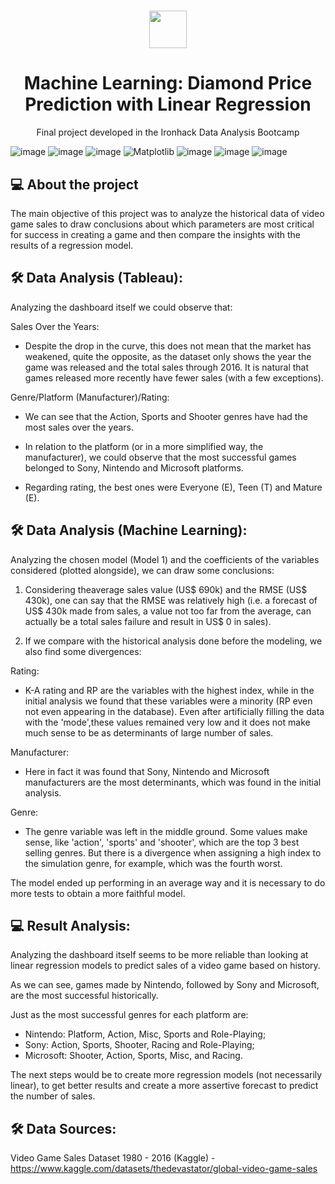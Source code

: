 <h1 align="center"><img src="https://bit.ly/2VnXWr2" width="60">

<h1 align="center">Machine Learning: Diamond Price Prediction with Linear Regression </h1>

<p align="center"> Final project developed in the Ironhack Data Analysis Bootcamp </h1>

![image](https://img.shields.io/badge/Python-14354C?style=for-the-badge&logo=python&logoColor=white)
![image](https://img.shields.io/badge/pandas-150458.svg?style=for-the-badge&logo=pandas&logoColor=white)
![image](https://img.shields.io/badge/NumPy-013243.svg?style=for-the-badge&logo=NumPy&logoColor=white)
![Matplotlib](https://img.shields.io/badge/Matplotlib-%23ffffff.svg?style=for-the-badge&logo=Matplotlib&logoColor=black)
![image](https://img.shields.io/badge/Seaborn-lightblue.svg?style=for-the-badge&logo=Seaborn&logoColor=blue)
![image](https://img.shields.io/badge/scikitlearn-F7931E.svg?style=for-the-badge&logo=scikit-learn&logoColor=white)
![image](https://img.shields.io/badge/Tableau-E97627.svg?style=for-the-badge&logo=Tableau&logoColor=white)

##  💻 About the project</br>

The main objective of this project was to analyze the historical data of video game sales to draw conclusions about which parameters are most critical for success in creating a game and then compare the insights with the results of a regression model.

## 🛠 Data Analysis (Tableau):

Analyzing the dashboard itself we could observe that:

Sales Over the Years:

- Despite the drop in the curve, this does not mean that the market has weakened, quite the opposite, as the dataset only shows the year the game was released and the total sales through 2016. It is natural that games released more recently have fewer sales (with a few exceptions).

Genre/Platform (Manufacturer)/Rating:

- We can see that the Action, Sports and Shooter genres have had the most sales over the years.

- In relation to the platform (or in a more simplified way, the manufacturer), we could observe that the most successful games belonged to Sony, Nintendo and Microsoft platforms.

- Regarding rating, the best ones were Everyone (E), Teen (T) and Mature (E).

## 🛠 Data Analysis (Machine Learning):

Analyzing the chosen model (Model 1) and the coefficients of the variables considered (plotted alongside), we can draw some conclusions:

1) Considering theaverage sales value (US$ 690k) and the RMSE (US$ 430k), one can say that the RMSE was relatively high (i.e. a forecast of US$ 430k made from sales, a value not too far from the average, can actually be a total sales failure and result in US$ 0 in sales).

2) If we compare with the historical analysis done before the modeling, we also find some divergences:

Rating:
- K-A rating and RP are the variables with the highest index, while in the initial analysis we found that these variables were a minority (RP even not even appearing in the database). Even after artificially filling the data with the 'mode',these values remained very low and it does not make much sense to be as determinants of large number of sales.

Manufacturer:
- Here in fact it was found that Sony, Nintendo and Microsoft manufacturers are the most determinants, which was found in the initial analysis.

Genre:
- The genre variable was left in the middle ground. Some values make sense, like 'action', 'sports' and 'shooter', which are the top 3 best selling genres. But there is a divergence when assigning a high index to the simulation genre, for example, which was the fourth worst.

The model ended up performing in an average way and it is necessary to do more tests to obtain a more faithful model.

##  💻 Result Analysis:

Analyzing the dashboard itself seems to be more reliable than looking at linear regression models to predict sales of a video game based on history. 

As we can see, games made by Nintendo, followed by Sony and Microsoft, are the most successful historically.

Just as the most successful genres for each platform are:

- Nintendo: Platform, Action, Misc, Sports and Role-Playing;
- Sony: Action, Sports, Shooter, Racing and Role-Playing;
- Microsoft: Shooter, Action, Sports, Misc, and Racing. 

The next steps would be to create more regression models (not necessarily linear), to get better results and create a more assertive forecast to predict the number of sales.

## 🛠 Data Sources:

Video Game Sales Dataset 1980 - 2016 (Kaggle) - https://www.kaggle.com/datasets/thedevastator/global-video-game-sales
